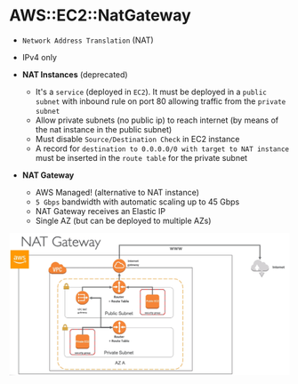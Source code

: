 # AWS::EC2::NatGateway

- `Network Address Translation` (NAT)
- IPv4 only

- **NAT Instances** (deprecated)

  - It's a `service` (deployed in `EC2`). It must be deployed in a `public subnet` with inbound rule on port 80 allowing traffic from the `private subnet`
  - Allow private subnets (no public ip) to reach internet (by means of the nat instance in the public subnet)
  - Must disable `Source/Destination Check` in EC2 instance
  - A record for `destination to 0.0.0.0/0 with target to NAT instance` must be inserted in the `route table` for the private subnet

- **NAT Gateway**

  - AWS Managed! (alternative to NAT instance)
  - `5 Gbps` bandwidth with automatic scaling up to 45 Gbps
  - NAT Gateway receives an Elastic IP
  - Single AZ (but can be deployed to multiple AZs)

![NAT Gateway](.images/vpc-nat-gateway.png)
